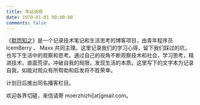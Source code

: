 ```yaml
---
title: 本站说明
date: 1970-01-01 00:00:00
comments: false
---
```


《[默而知之](https://moerzhizhi.com/)》是一个记录技术笔记和生活思考的博客项目，由青年程序员 IcemBerry 、 Maxx 共同主理。这里记录我们的学习心得，留下我们踩过的坑，也写下生活中的观察和思考。通过自己的视角不断观察技术和社会，学习思考，精进技术，直面荒谬。冲破自我的局限，发现生活的本质。这里写下的文字本为记录自我，如能对观众有所帮助和启发将不胜荣幸。

计划日后推出同名播客栏目。

欢迎各界切磋，来信请寄 moerzhizhi[at]gmail.com。
